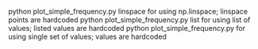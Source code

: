 python plot_simple_frequency.py linspace
	for using np.linspace; linspace points are hardcoded
python plot_simple_frequency.py list
	for using list of values; listed values are hardcoded
python plot_simple_frequency.py
	for using single set of values; values are hardcoded
